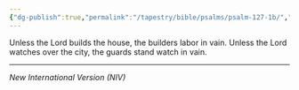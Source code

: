 ```yaml
---
{"dg-publish":true,"permalink":"/tapestry/bible/psalms/psalm-127-1b/","title":"Psalm 127:1b","hide":true,"tags":["bible-verse","bible-verse"],"dgHomeLink":true,"dgShowLocalGraph":true,"dgEnableSearch":true}
---
```



Unless the Lord builds the house, the builders labor in vain.
Unless the Lord watches over the city, the guards stand watch in vain.


---
*New International Version (NIV)*